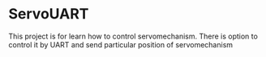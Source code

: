 # ServoUART
This project is for learn how to control servomechanism. There is option to control it by UART and send particular position of servomechanism
